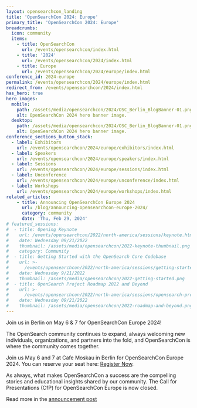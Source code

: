 ```yaml
---
layout: opensearchcon_landing
title: 'OpenSearchCon 2024: Europe'
primary_title: 'OpenSearchCon 2024: Europe'
breadcrumbs:
  icon: community
  items:
    - title: OpenSearchCon
      url: /events/opensearchcon/index.html
    - title: '2024'
      url: /events/opensearchcon/2024/index.html
    - title: Europe
      url: /events/opensearchcon/2024/europe/index.html
conference_id: 2024-europe
permalink: /events/opensearchcon/2024/europe/index.html
redirect_from: /events/opensearchcon/2024/index.html
has_hero: true
hero_images:
  mobile:
    path: /assets/media/opensearchcon/2024/OSC_Berlin_BlogBanner-01.png
    alt: OpenSearchCon 2024 hero banner image.
  desktop:
    path: /assets/media/opensearchcon/2024/OSC_Berlin_BlogBanner-01.png
    alt: OpenSearchCon 2024 hero banner image.
conference_sections_button_stack:
  - label: Exhibitors
    url: /events/opensearchcon/2024/europe/exhibitors/index.html
  - label: Speakers
    url: /events/opensearchcon/2024/europe/speakers/index.html
  - label: Sessions
    url: /events/opensearchcon/2024/europe/sessions/index.html
  - label: Unconference
    url: /events/opensearchcon/2024/europe/unconference/index.html
  - label: Workshops
    url: /events/opensearchcon/2024/europe/workshops/index.html
related_articles:
    - title: Announcing OpenSearchCon Europe 2024
      url: /blog/announcing-opensearchcon-europe-2024/
      category: community
      date: 'Thu, Feb 29, 2024'
# featured_sessions:
#  - title: Opening Keynote
#    url: /events/opensearchcon/2022/north-america/sessions/keynote.html
#    date: Wednesday 09/21/2022
#    thumbnail: /assets/media/opensearchcon/2022-keynote-thumbnail.png
#    category: Community
#  - title: Getting Started with the OpenSearch Core Codebase
#    url: >-
#      /events/opensearchcon/2022/north-america/sessions/getting-started-with-opensearch-core-codebase.html
#    date: Wednesday 9/21/2022
#    thumbnail: /assets/media/opensearchcon/2022-getting-started.png
#  - title: OpenSearch Project Roadmap 2022 and Beyond
#    url: >-
#      /events/opensearchcon/2022/north-america/sessions/opensearch-project-roadmap-2022-and-beyond.html
#    date: Wednesday 09/21/2022
#    thumbnail: /assets/media/opensearchcon/2022-roadmap-and-beyond.png
---
```


Join us in Berlin on May 6 & 7 for OpenSearchCon Europe 2024!

The OpenSearch community continues to expand, always welcoming new individuals, organizations, and partners into the fold, and OpenSearchCon is where the community comes together.

Join us May 6 and 7 at Cafe Moskau in Berlin for OpenSearchCon Europe 2024. You can reserve your seat here: [Register Now](https://tickets.plainschwarz.com/opensearchconeu/).

As always, what makes OpenSearchCon a success are the compelling stories and educational insights shared by our community. The Call for Presentations (CfP) for OpenSearchCon Europe is now closed. 

Read more in the [announcement post](https://opensearch.org/blog/announcing-opensearchcon-europe-2024/)


